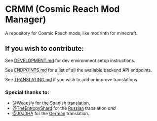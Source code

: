 # CRMM (Cosmic Reach Mod Manager)
A repository for Cosmic Reach mods, like modrinth for minecraft.


## If you wish to contribute:
See [DEVELOPMENT.md](/DEVELOPMENT.md) for dev environment setup instructions.

See [ENDPOINTS.md](/ENDPOINTS.md) for a list of all the available backend API endpoints.

See [TRANSLATING.md](/apps/frontend/TRANSLATING.md) if you wish to add or improve translations.


### Special thanks to:

- [@Weeesly](https://github.com/Weeesly) for the [Spanish](/apps/frontend/app/locales/es-419/translation.ts) translation,
- [@TheEntropyShard](https://github.com/TheEntropyShard) for the [Russian](/apps/frontend/app/locales/ru/translation.ts) translation _and_
- [@J0J0HA](https://github.com/J0J0HA) for the [German](/apps/frontend/app/locales/de/translation.ts) translation.